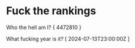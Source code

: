 # Fuck the rankings

Who the hell am I?
{ 4472810 }

What fucking year is it?
[ 2024-07-13T23:00:00Z ]
